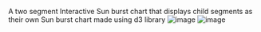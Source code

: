 A two segment Interactive Sun burst chart that displays child segments as their own Sun burst chart made using d3 library
![image](https://github.com/user-attachments/assets/550b61d6-abd8-470f-bce4-e4bc71e5ef53)
![image](https://github.com/user-attachments/assets/47ddfe5d-bf82-4d24-9b2c-886424898fbb)

